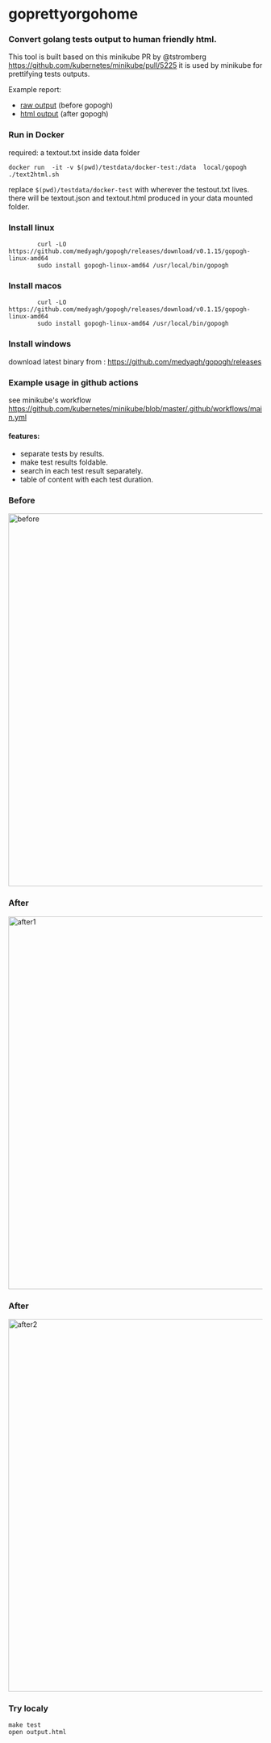 # goprettyorgohome
### Convert golang tests output to human friendly html.

This tool is built based on this minikube PR by @tstromberg https://github.com/kubernetes/minikube/pull/5225 it is used by minikube for prettifying tests outputs.

Example report:  
- [raw output](https://storage.googleapis.com/minikube-builds/logs/6258/VirtualBox_Linux.txt) (before gopogh)
- [html output](https://storage.googleapis.com/minikube-builds/logs/6258/VirtualBox_Linux.html) (after gopogh)

### Run in Docker
required: a textout.txt inside data folder
```
docker run  -it -v $(pwd)/testdata/docker-test:/data  local/gopogh ./text2html.sh
```

replace `$(pwd)/testdata/docker-test` with wherever the testout.txt lives. there will be textout.json and textout.html produced in your data mounted folder.

### Install linux
```
        curl -LO https://github.com/medyagh/gopogh/releases/download/v0.1.15/gopogh-linux-amd64
        sudo install gopogh-linux-amd64 /usr/local/bin/gopogh
```

### Install macos
```
        curl -LO https://github.com/medyagh/gopogh/releases/download/v0.1.15/gopogh-linux-amd64
        sudo install gopogh-linux-amd64 /usr/local/bin/gopogh
```

### Install windows
download latest binary from :
https://github.com/medyagh/gopogh/releases


### Example usage in github actions

see minikube's workflow 
https://github.com/kubernetes/minikube/blob/master/.github/workflows/main.yml


#### features:
- separate tests by results.
- make test results foldable.
- search in each test result separately.
- table of content with each test duration.


### Before
<img src="https://raw.githubusercontent.com/medyagh/gopogh/master/images/before.png" width="738" alt="before">

### After
<img src="https://raw.githubusercontent.com/medyagh/gopogh/master/images/after1.png" width="738" alt="after1">

### After
<img src="https://raw.githubusercontent.com/medyagh/gopogh/master/images/after2.png" width="738" alt="after2">


### Try localy 
```
make test
open output.html
```